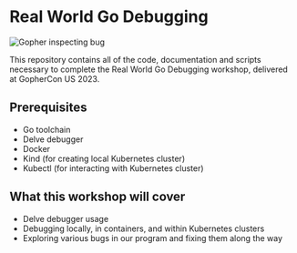 # Real World Go Debugging

![Gopher inspecting bug](https://raw.githubusercontent.com/MariaLetta/free-gophers-pack/d69200e99f77bfa803b5f0e7588d740d1e9590b0/characters/svg/49.svg "Gopher inspecting bug")

This repository contains all of the code, documentation and scripts necessary to complete the
Real World Go Debugging workshop, delivered at GopherCon US 2023.

## Prerequisites

* Go toolchain
* Delve debugger
* Docker
* Kind (for creating local Kubernetes cluster)
* Kubectl (for interacting with Kubernetes cluster)

## What this workshop will cover

* Delve debugger usage
* Debugging locally, in containers, and within Kubernetes clusters
* Exploring various bugs in our program and fixing them along the way
